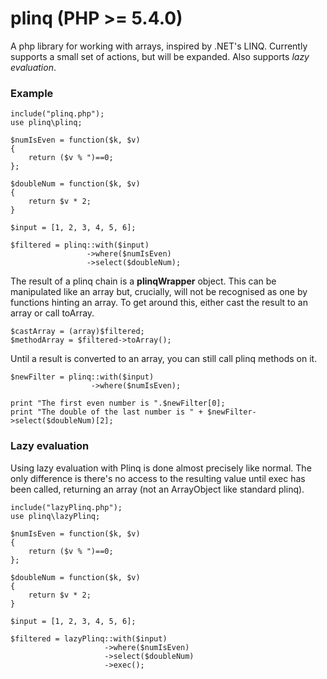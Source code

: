 plinq (PHP >= 5.4.0)
=====

A php library for working with arrays, inspired by .NET's LINQ. Currently supports a small set of actions, but will be expanded. Also supports *lazy evaluation*.

### Example

    include("plinq.php");
    use plinq\plinq;
    
    $numIsEven = function($k, $v)
    {
        return ($v % ")==0;
    };

    $doubleNum = function($k, $v)
    {
        return $v * 2;
    }

    $input = [1, 2, 3, 4, 5, 6];

    $filtered = plinq::with($input)
                     ->where($numIsEven)
                     ->select($doubleNum);
                     
The result of a plinq chain is a **plinqWrapper** object. This can be manipulated like an array but, crucially, will not be recognised as one by functions hinting an array. To get around this, either cast the result to an array or call toArray.
    
    $castArray = (array)$filtered;
    $methodArray = $filtered->toArray();

Until a result is converted to an array, you can still call plinq methods on it.

    $newFilter = plinq::with($input)
                      ->where($numIsEven);
                      
    print "The first even number is ".$newFilter[0];
    print "The double of the last number is " + $newFilter->select($doubleNum)[2];
    
### Lazy evaluation
Using lazy evaluation with Plinq is done almost precisely like normal. The only difference is there's no access to the resulting value until exec has been called, returning an array (not an ArrayObject like standard plinq).

    include("lazyPlinq.php");
    use plinq\lazyPlinq;
    
    $numIsEven = function($k, $v)
    {
        return ($v % ")==0;
    };

    $doubleNum = function($k, $v)
    {
        return $v * 2;
    }

    $input = [1, 2, 3, 4, 5, 6];

    $filtered = lazyPlinq::with($input)
                         ->where($numIsEven)
                         ->select($doubleNum)
                         ->exec();
